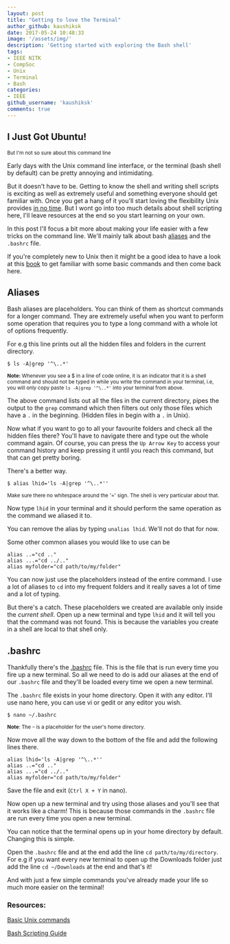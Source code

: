```yaml
---
layout: post
title: "Getting to love the Terminal"
author_github: kaushiksk
date: 2017-05-24 10:48:33
image: '/assets/img/'
description: 'Getting started with exploring the Bash shell'
tags:
- IEEE NITK 
- CompSoc
- Unix
- Terminal
- Bash
categories:
- IEEE
github_username: 'kaushiksk'
comments: true
---
```

## I Just Got Ubuntu!
<sub>But I'm not so sure about this command line</sub>

Early days with the Unix command line interface, or the terminal (bash shell by default) can be pretty annoying and intimidating.

But it doesn't have to be. Getting to know the shell and writing shell scripts is exciting as well as extremely useful and something everyone should get familiar with. Once you get a hang of it you'll start loving the flexibility Unix provides [in no time](https://xkcd.com/456/). But I wont go into too much details about shell scripting here, I'll leave resources at the end so you start learning on your own.

In this post I'll focus a bit more about making your life easier with a few tricks on the command line.
We'll mainly talk about bash [aliases](https://en.wikipedia.org/wiki/Alias_(command)) and the `.bashrc` file.

If you're completely new to Unix then it might be a good idea to have a look at this [book](http://linux-training.be/files/books/LinuxFun.pdf) to get familiar with some basic commands and then come back here.

## Aliases

Bash aliases are placeholders. You can think of them as shortcut commands for a longer command. They are extremely useful when you want to perform some operation that requires you to type a long command with a whole lot of options frequently.

For e.g this line prints out all the hidden files and folders in the current directory.

`$ ls -A|grep '^\..*'`

<sub>**Note:** Whenever you see a $ in a line of code online, it is an indicator that it is a shell command and should not be typed in while you write the command in your terminal, i.e, you will only copy paste `ls -A|grep '^\..*'` into your terminal from above.</sub>

The above command lists out all the files in the current directory, pipes the output to the `grep` command which then filters out only those files which have a `.` in the beginning. (Hidden files in begin with a `.` in Unix).

Now what if you want to go to all your favourite folders and check all the hidden files there? You'll have to navigate there and type out the whole command again. Of course, you can press the `Up Arrow Key` to access your command history and keep pressing it until you reach this command, but that can get pretty boring.

 There's a better way.

`$ alias lhid='ls -A|grep '^\..*''`

<sub>Make sure there no whitespace around the '=' sign. The shell is very particular about that.</sub>

Now type `lhid` in your terminal and it should perform the same operation as the command we aliased it to.

You can remove the alias by typing `unalias lhid`. We'll not do that for now.

Some other common aliases you would like to use can be

```
alias ..="cd .."
alias ...="cd ../.."
alias myfolder="cd path/to/my/folder"
```

You can now just use the placeholders instead of the entire command. I use a lot of aliases to `cd` into my frequent folders and it really saves a lot of time and a lot of typing.

But there's a catch. These placeholders we created are available only inside the *current shell*. Open up a new terminal and type `lhid` and it will tell you that the command was not found. This is because the variables you create in a shell are local to that shell only. 

## .bashrc

Thankfully there's the [.bashrc](https://superuser.com/questions/49289/what-is-the-bashrc-file#49292) file. This is the file that is run every time you fire up a new terminal. So all we need to do is add our aliases at the end of our `.bashrc` file and they'll be loaded every time we open a new terminal.

The `.bashrc` file exists in your home directory. Open it with any editor. I'll use nano here, you can use vi or gedit or any editor you wish.

`$ nano ~/.bashrc`

<sub>**Note**: The `~` is a placeholder for the user's home directory.</sub>

Now move all the way down to the bottom of the file and add the following lines there.

```
alias lhid='ls -A|grep '^\..*''
alias ..="cd .."
alias ...="cd ../.."
alias myfolder="cd path/to/my/folder"

```

Save the file and exit (`Ctrl X + Y` in nano).

Now open up a new terminal and try using those aliases and you'll see that it works like a charm! This is because those commands in the `.bashrc` file are run every time you open a new terminal.

You can notice that the terminal opens up in your home directory by default. Changing this is simple.

Open the `.bashrc` file and at the end add the line `cd path/to/my/directory`. For e.g if you want every new terminal to open up the Downloads folder just add the line `cd ~/Downloads` at the end and that's it!

And with just a few simple commands you've already made your life so much more easier on the terminal!

### Resources:

[Basic Unix commands](http://freeengineer.org/learnUNIXin10minutes.html)

[Bash Scripting Guide](http://www.tldp.org/LDP/Bash-Beginners-Guide/html/Bash-Beginners-Guide.html)

